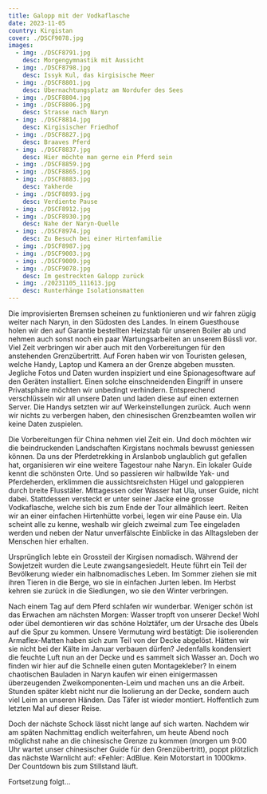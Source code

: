 ```yaml
---
title: Galopp mit der Vodkaflasche
date: 2023-11-05
country: Kirgistan
cover: ./DSCF9078.jpg
images:
  - img: ./DSCF8791.jpg
    desc: Morgengymnastik mit Aussicht
  - img: ./DSCF8798.jpg
    desc: Issyk Kul, das kirgisische Meer
  - img: ./DSCF8801.jpg
    desc: Übernachtungsplatz am Nordufer des Sees
  - img: ./DSCF8804.jpg
  - img: ./DSCF8806.jpg
    desc: Strasse nach Naryn
  - img: ./DSCF8814.jpg
    desc: Kirgisischer Friedhof
  - img: ./DSCF8827.jpg
    desc: Braaves Pferd
  - img: ./DSCF8837.jpg
    desc: Hier möchte man gerne ein Pferd sein
  - img: ./DSCF8859.jpg
  - img: ./DSCF8865.jpg
  - img: ./DSCF8883.jpg
    desc: Yakherde
  - img: ./DSCF8893.jpg
    desc: Verdiente Pause
  - img: ./DSCF8912.jpg
  - img: ./DSCF8930.jpg
    desc: Nahe der Naryn-Quelle
  - img: ./DSCF8974.jpg
    desc: Zu Besuch bei einer Hirtenfamilie
  - img: ./DSCF8987.jpg
  - img: ./DSCF9003.jpg
  - img: ./DSCF9009.jpg
  - img: ./DSCF9078.jpg
    desc: Im gestreckten Galopp zurück
  - img: ./20231105_111613.jpg
    desc: Runterhänge Isolationsmatten
---
```

Die improvisierten Bremsen scheinen zu funktionieren und wir fahren zügig weiter nach Naryn, in den Südosten des Landes. In einem Guesthouse holen wir den auf Garantie bestellten Heizstab für unseren Boiler ab und nehmen auch sonst noch ein paar Wartungsarbeiten an unserem Büssli vor. Viel Zeit verbringen wir aber auch mit den Vorbereitungen für den anstehenden Grenzübertritt. Auf Foren haben wir von Touristen gelesen, welche Handy, Laptop und Kamera an der Grenze abgeben mussten. Jegliche Fotos und Daten wurden inspiziert und eine Spionagesoftware auf den Geräten installiert. Einen solche einschneidenden Eingriff in unsere Privatsphäre möchten wir unbedingt verhindern. Entsprechend verschlüsseln wir all unsere Daten und laden diese auf einen externen Server. Die Handys setzten wir auf Werkeinstellungen zurück. Auch wenn wir nichts zu verbergen haben, den chinesischen Grenzbeamten wollen wir keine Daten zuspielen.

Die Vorbereitungen für China nehmen viel Zeit ein. Und doch möchten wir die beindruckenden Landschaften Kirgistans nochmals bewusst geniessen können. Da uns der Pferdetrekking in Arslanbob unglaublich gut gefallen hat, organisieren wir eine weitere Tagestour nahe Naryn. Ein lokaler Guide kennt die schönsten Orte. Und so passieren wir halbwilde Yak- und Pferdeherden, erklimmen die aussichtsreichsten Hügel und galoppieren durch breite Flusstäler. Mittagessen oder Wasser hat Ula, unser Guide, nicht dabei. Stattdessen versteckt er unter seiner Jacke eine grosse Vodkaflasche, welche sich bis zum Ende der Tour allmählich leert. Reiten wir an einer einfachen Hirtenhütte vorbei, legen wir eine Pause ein. Ula scheint alle zu kenne, weshalb wir gleich zweimal zum Tee eingeladen werden und neben der Natur unverfälschte Einblicke in das Alltagsleben der Menschen hier erhalten.

Ursprünglich lebte ein Grossteil der Kirgisen nomadisch. Während der Sowjetzeit wurden die Leute zwangsangesiedelt. Heute führt ein Teil der Bevölkerung wieder ein halbnomadisches Leben. Im Sommer ziehen sie mit ihren Tieren in die Berge, wo sie in einfachen Jurten leben. Im Herbst kehren sie zurück in die Siedlungen, wo sie den Winter verbringen.

Nach einem Tag auf dem Pferd schlafen wir wunderbar. Weniger schön ist das Erwachen am nächsten Morgen: Wasser tropft von unserer Decke! Wohl oder übel demontieren wir das schöne Holztäfer, um der Ursache des Übels auf die Spur zu kommen. Unsere Vermutung wird bestätigt: Die isolierenden Armaflex-Matten haben sich zum Teil von der Decke abgelöst. Hätten wir sie nicht bei der Kälte im Januar verbauen dürfen? Jedenfalls kondensiert die feuchte Luft nun an der Decke und es sammelt sich Wasser an. Doch wo finden wir hier auf die Schnelle einen guten Montagekleber? In einem chaotischen Bauladen in Naryn kaufen wir einen einigermassen überzeugenden Zweikomponenten-Leim und machen uns an die Arbeit. Stunden später klebt nicht nur die Isolierung an der Decke, sondern auch viel Leim an unseren Händen. Das Täfer ist wieder montiert. Hoffentlich zum letzten Mal auf dieser Reise.

Doch der nächste Schock lässt nicht lange auf sich warten. Nachdem wir am späten Nachmittag endlich weiterfahren, um heute Abend noch möglichst nahe an die chinesische Grenze zu kommen (morgen um 9:00 Uhr wartet unser chinesischer Guide für den Grenzübertritt), poppt plötzlich das nächste Warnlicht auf: «Fehler: AdBlue. Kein Motorstart in 1000km». Der Countdown bis zum Stillstand läuft.

Fortsetzung folgt…
